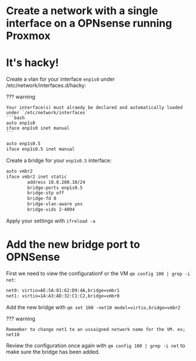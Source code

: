 # Create a network with a single interface on a OPNsense running Proxmox

# It's hacky!

Create a vlan for your interface `enp1s0` under /etc/network/interfaces.d/hacky:

??? warning

    Your interface(s) must alraedy be declared and automatically loaded under `/etc/network/interfaces`
    ```bash
    auto enp1s0
    iface enp1s0 inet manual
    ```

```bash title="/etc/network/interfaces.d/hacky"
auto enp1s0.5
iface enp1s0.5 inet manual
```

Create a bridge for your `enp1s0.5` interface:

```bash title="/etc/network/interfaces.d/hacky
auto vmbr2
iface vmbr2 inet static
        address 10.0.200.10/24
        bridge-ports enp1s0.5
        bridge-stp off
        bridge-fd 0
        bridge-vlan-aware yes
        bridge-vids 2-4094
```

Apply your settings with `ifreload -a`

# Add the new bridge port to OPNSense

First we need to view the configurationf or the VM `qm config 100 | grep -i net`:

```bash
net0: virtio=AE:5A:81:62:D9:4A,bridge=vmbr1
net1: virtio=1A:A3:AD:32:C1:C2,bridge=vmbr0
```

Add the new bridge with `qm set 100 -net10 model=virtio,bridge=vmbr2`

??? warning

    Remember to change net1 to an ussaigned network name for the VM. ex; net10

Review the configuration once again with `qm config 100 | grep -i net` to make sure the bridge has been added.